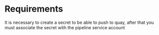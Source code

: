 # Requirements

It is necessary to create a secret to be able to push to quay, after that you must associate the secret with the pipeline service account


